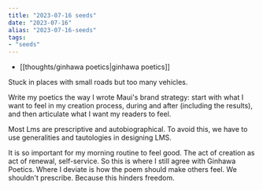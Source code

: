 ```yaml
---
title: "2023-07-16 seeds"
date: "2023-07-16"
alias: "2023-07-16-seeds"
tags:
- "seeds"
---
```


- [[thoughts/ginhawa poetics|ginhawa poetics]]

Stuck in places with small roads but too many vehicles.

Write my poetics the way I wrote Maui's brand strategy: start with what I want to feel in my creation process, during and after (including the results), and then articulate what I want my readers to feel.

Most Lms are prescriptive and autobiographical. To avoid this, we have to use generalities and tautologies in designing LMS.

It is so important for my morning routine to feel good. The act of creation as act of renewal, self-service. So this is where I still agree with Ginhawa Poetics. Where I deviate is how the poem should make others feel. We shouldn't prescribe. Because this hinders freedom.
